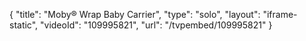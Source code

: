 {
    "title": "Moby&reg; Wrap Baby Carrier",
    "type": "solo",
    "layout": "iframe-static",
    "videoId": "109995821",
    "url": "\/tvpembed\/109995821"
}